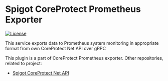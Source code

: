 # Spigot CoreProtect Prometheus Exporter
[![License](https://img.shields.io/github/license/SadBoy228/spigot-coreprotect-prometheus-exporter?&logo=github)](LICENSE)

This service exports data to Prometheus system monitoring in appropriate format from own CoreProtect Net API over gRPC

This plugin is a part of CoreProtect Prometheus exporter. Other repositories, related to project:
* [Spigot CoreProtect Net API](https://github.com/SadBoy228/spigot-coreprotect-net-api)
